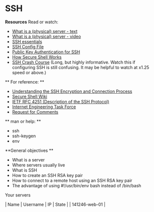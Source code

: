 
# **SSH**

**Resources**
Read or watch:

- [What is a (physical) server - text](https://intranet.alxswe.com/rltoken/dkgW9lKiBRiUZHfq0MDJuw)
- [What is a (physical) server - video](https://intranet.alxswe.com/rltoken/AxFcTdcXUCsrVp01X_EbFA)
- [SSH essentials](https://intranet.alxswe.com/rltoken/ux0eM1QU9reNyG45b0erAQ)
- [SSH Config File](https://intranet.alxswe.com/rltoken/Rc9FpSy4ZaQWPlcWLinbNw)
- [Public Key Authentication for SSH](https://intranet.alxswe.com/rltoken/tOcxk5mtkedBM0WxyDZxTw)
- [How Secure Shell Works](https://intranet.alxswe.com/rltoken/j0atjRrVfZ6F810qmPfAzA)
- [SSH Crash Course](https://intranet.alxswe.com/rltoken/FKqd8CjxExmpWGu6xGavKw) (Long, but highly informative. Watch this if configuring SSH is still confusing. It may be helpful to watch at x1.25 speed or above.)

** For reference: **

- [Understanding the SSH Encryption and Connection Process](https://intranet.alxswe.com/rltoken/JB-Vi4dR3q6nF4MBhsn8kQ)
- [Secure Shell Wiki](https://intranet.alxswe.com/rltoken/SpiYWE79Yfr_vWDg42dzCw)
- [IETF RFC 4251 (Description of the SSH Protocol)](https://intranet.alxswe.com/rltoken/f2O0OQq9tch2MYeNAzkg5w)
- [Internet Engineering Task Force](https://intranet.alxswe.com/rltoken/gd1W1UvB0KeJVWwM8BLvhA)
- [Request for Comments](https://intranet.alxswe.com/rltoken/jb-IrnQnUh-PsEDlbAU0Kw)

** man or help: **

- ssh
- ssh-keygen
- env

**General objectives **
- What is a server
- Where servers usually live
- What is SSH
- How to create an SSH RSA key pair
- How to connect to a remote host using an SSH RSA key pair
- The advantage of using #!/usr/bin/env bash instead of /bin/bash

Your servers

| Name | Username | IP | State |
| 141246-web-01 | 

